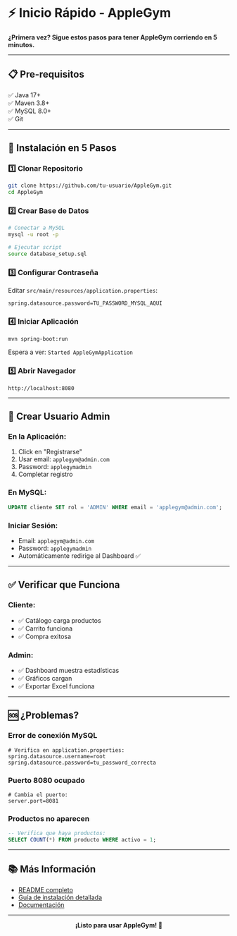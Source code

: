 # ⚡ Inicio Rápido - AppleGym

**¿Primera vez? Sigue estos pasos para tener AppleGym corriendo en 5 minutos.**

---

## 📋 Pre-requisitos

✅ Java 17+  
✅ Maven 3.8+  
✅ MySQL 8.0+  
✅ Git  

---

## 🚀 Instalación en 5 Pasos

### 1️⃣ Clonar Repositorio

```bash
git clone https://github.com/tu-usuario/AppleGym.git
cd AppleGym
```

### 2️⃣ Crear Base de Datos

```bash
# Conectar a MySQL
mysql -u root -p

# Ejecutar script
source database_setup.sql
```

### 3️⃣ Configurar Contraseña

Editar `src/main/resources/application.properties`:

```properties
spring.datasource.password=TU_PASSWORD_MYSQL_AQUI
```

### 4️⃣ Iniciar Aplicación

```bash
mvn spring-boot:run
```

Espera a ver: `Started AppleGymApplication`

### 5️⃣ Abrir Navegador

```
http://localhost:8080
```

---

## 👤 Crear Usuario Admin

### En la Aplicación:

1. Click en "Registrarse"
2. Usar email: `applegym@admin.com`
3. Password: `applegymadmin`
4. Completar registro

### En MySQL:

```sql
UPDATE cliente SET rol = 'ADMIN' WHERE email = 'applegym@admin.com';
```

### Iniciar Sesión:

- Email: `applegym@admin.com`
- Password: `applegymadmin`
- Automáticamente redirige al Dashboard ✅

---

## ✅ Verificar que Funciona

### Cliente:
- ✅ Catálogo carga productos
- ✅ Carrito funciona
- ✅ Compra exitosa

### Admin:
- ✅ Dashboard muestra estadísticas
- ✅ Gráficos cargan
- ✅ Exportar Excel funciona

---

## 🆘 ¿Problemas?

### Error de conexión MySQL
```properties
# Verifica en application.properties:
spring.datasource.username=root
spring.datasource.password=tu_password_correcta
```

### Puerto 8080 ocupado
```properties
# Cambia el puerto:
server.port=8081
```

### Productos no aparecen
```sql
-- Verifica que haya productos:
SELECT COUNT(*) FROM producto WHERE activo = 1;
```

---

## 📚 Más Información

- [README completo](README.md)
- [Guía de instalación detallada](INSTALLATION.md)
- [Documentación](docs/)

---

<div align="center">

**¡Listo para usar AppleGym! 🎉**

</div>
